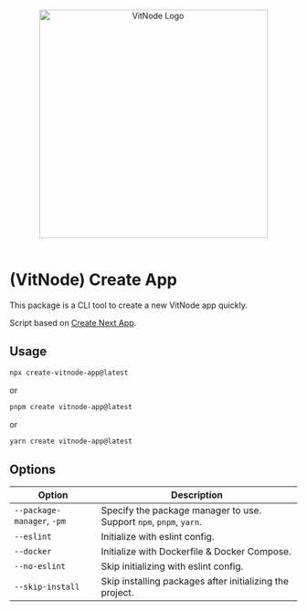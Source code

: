 <p align="center">
  <br>
  <a href="https://vitnode.com/" target="_blank">
    <picture>
      <source media="(prefers-color-scheme: dark)" srcset="https://raw.githubusercontent.com/aXenDeveloper/vitnode/canary/apps/docs/assets/logo/vitnode_logo_dark.svg">
      <source media="(prefers-color-scheme: light)" srcset="https://raw.githubusercontent.com/aXenDeveloper/vitnode/canary/apps/docs/assets/logo/vitnode_logo_light.svg">
      <img alt="VitNode Logo" src="https://raw.githubusercontent.com/aXenDeveloper/vitnode/canary/apps/docs/assets/logo/vitnode_logo_light.svg" width="400">
    </picture>
  </a>
  <br>
  <br>
</p>

# (VitNode) Create App

This package is a CLI tool to create a new VitNode app quickly.

Script based on [Create Next App](https://nextjs.org/).

## Usage

```bash
npx create-vitnode-app@latest
```

or

```bash
pnpm create vitnode-app@latest
```

or

```bash
yarn create vitnode-app@latest
```

## Options

| Option                     | Description                                                        |
| -------------------------- | ------------------------------------------------------------------ |
| `--package-manager`, `-pm` | Specify the package manager to use. Support `npm`, `pnpm`, `yarn`. |
| `--eslint`                 | Initialize with eslint config.                                     |
| `--docker`                 | Initialize with Dockerfile & Docker Compose.                       |
| `--no-eslint`              | Skip initializing with eslint config.                              |
| `--skip-install`           | Skip installing packages after initializing the project.           |
